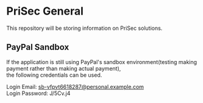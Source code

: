 # PriSec General
This repository will be storing information on PriSec solutions.

## PayPal Sandbox
If the application is still using PayPal's sandbox environment(testing making payment rather than making actual payment),\
the following credentials can be used.

Login Email: sb-vfpvt6618287@personal.example.com\
Login Password: J/5Cv.j4
